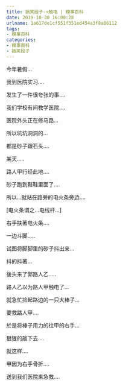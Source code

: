 ```yaml
---
title: 搞笑段子->触电 | 糗事百科
date: 2019-10-30 16:00:28
urlname: 1a617de1cf551f351ed454a3f8a86112
tags: 
- 糗事百科
categories:
- 糗事百科
- 搞笑段子
---
```

今年暑假...

我到医院实习....

发生了一件很夸张的事....

我们学校有间教学医院....

医院外头正在修马路...

所以坑坑洞洞的...

都是砂子跟石头....

某天.....

路人甲行经此地....

砂子跑到鞋鞋里面了....

所以...就站在路旁的电火条旁边....

[电火条谓之...电线杆...]

右手扶著电火条....

一边斗脚.....

试图将脚脚里的砂子抖出来...

抖的抖著...

後头来了郭路人乙.....

路人乙以为路人甲触电了...

就急忙捡起路边的一只大棒子...

要救路人甲....

於是将棒子用力的往甲的右手...

狠狠的敲下去....

就这样....

甲因为右手骨折....

送到我们医院来急救....


